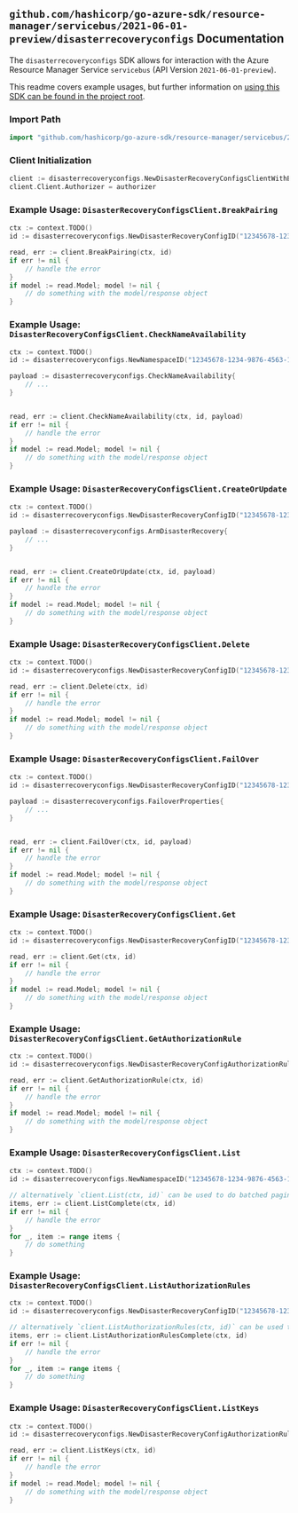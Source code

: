 
## `github.com/hashicorp/go-azure-sdk/resource-manager/servicebus/2021-06-01-preview/disasterrecoveryconfigs` Documentation

The `disasterrecoveryconfigs` SDK allows for interaction with the Azure Resource Manager Service `servicebus` (API Version `2021-06-01-preview`).

This readme covers example usages, but further information on [using this SDK can be found in the project root](https://github.com/hashicorp/go-azure-sdk/tree/main/docs).

### Import Path

```go
import "github.com/hashicorp/go-azure-sdk/resource-manager/servicebus/2021-06-01-preview/disasterrecoveryconfigs"
```


### Client Initialization

```go
client := disasterrecoveryconfigs.NewDisasterRecoveryConfigsClientWithBaseURI("https://management.azure.com")
client.Client.Authorizer = authorizer
```


### Example Usage: `DisasterRecoveryConfigsClient.BreakPairing`

```go
ctx := context.TODO()
id := disasterrecoveryconfigs.NewDisasterRecoveryConfigID("12345678-1234-9876-4563-123456789012", "example-resource-group", "namespaceValue", "disasterRecoveryConfigValue")

read, err := client.BreakPairing(ctx, id)
if err != nil {
	// handle the error
}
if model := read.Model; model != nil {
	// do something with the model/response object
}
```


### Example Usage: `DisasterRecoveryConfigsClient.CheckNameAvailability`

```go
ctx := context.TODO()
id := disasterrecoveryconfigs.NewNamespaceID("12345678-1234-9876-4563-123456789012", "example-resource-group", "namespaceValue")

payload := disasterrecoveryconfigs.CheckNameAvailability{
	// ...
}


read, err := client.CheckNameAvailability(ctx, id, payload)
if err != nil {
	// handle the error
}
if model := read.Model; model != nil {
	// do something with the model/response object
}
```


### Example Usage: `DisasterRecoveryConfigsClient.CreateOrUpdate`

```go
ctx := context.TODO()
id := disasterrecoveryconfigs.NewDisasterRecoveryConfigID("12345678-1234-9876-4563-123456789012", "example-resource-group", "namespaceValue", "disasterRecoveryConfigValue")

payload := disasterrecoveryconfigs.ArmDisasterRecovery{
	// ...
}


read, err := client.CreateOrUpdate(ctx, id, payload)
if err != nil {
	// handle the error
}
if model := read.Model; model != nil {
	// do something with the model/response object
}
```


### Example Usage: `DisasterRecoveryConfigsClient.Delete`

```go
ctx := context.TODO()
id := disasterrecoveryconfigs.NewDisasterRecoveryConfigID("12345678-1234-9876-4563-123456789012", "example-resource-group", "namespaceValue", "disasterRecoveryConfigValue")

read, err := client.Delete(ctx, id)
if err != nil {
	// handle the error
}
if model := read.Model; model != nil {
	// do something with the model/response object
}
```


### Example Usage: `DisasterRecoveryConfigsClient.FailOver`

```go
ctx := context.TODO()
id := disasterrecoveryconfigs.NewDisasterRecoveryConfigID("12345678-1234-9876-4563-123456789012", "example-resource-group", "namespaceValue", "disasterRecoveryConfigValue")

payload := disasterrecoveryconfigs.FailoverProperties{
	// ...
}


read, err := client.FailOver(ctx, id, payload)
if err != nil {
	// handle the error
}
if model := read.Model; model != nil {
	// do something with the model/response object
}
```


### Example Usage: `DisasterRecoveryConfigsClient.Get`

```go
ctx := context.TODO()
id := disasterrecoveryconfigs.NewDisasterRecoveryConfigID("12345678-1234-9876-4563-123456789012", "example-resource-group", "namespaceValue", "disasterRecoveryConfigValue")

read, err := client.Get(ctx, id)
if err != nil {
	// handle the error
}
if model := read.Model; model != nil {
	// do something with the model/response object
}
```


### Example Usage: `DisasterRecoveryConfigsClient.GetAuthorizationRule`

```go
ctx := context.TODO()
id := disasterrecoveryconfigs.NewDisasterRecoveryConfigAuthorizationRuleID("12345678-1234-9876-4563-123456789012", "example-resource-group", "namespaceValue", "disasterRecoveryConfigValue", "authorizationRuleValue")

read, err := client.GetAuthorizationRule(ctx, id)
if err != nil {
	// handle the error
}
if model := read.Model; model != nil {
	// do something with the model/response object
}
```


### Example Usage: `DisasterRecoveryConfigsClient.List`

```go
ctx := context.TODO()
id := disasterrecoveryconfigs.NewNamespaceID("12345678-1234-9876-4563-123456789012", "example-resource-group", "namespaceValue")

// alternatively `client.List(ctx, id)` can be used to do batched pagination
items, err := client.ListComplete(ctx, id)
if err != nil {
	// handle the error
}
for _, item := range items {
	// do something
}
```


### Example Usage: `DisasterRecoveryConfigsClient.ListAuthorizationRules`

```go
ctx := context.TODO()
id := disasterrecoveryconfigs.NewDisasterRecoveryConfigID("12345678-1234-9876-4563-123456789012", "example-resource-group", "namespaceValue", "disasterRecoveryConfigValue")

// alternatively `client.ListAuthorizationRules(ctx, id)` can be used to do batched pagination
items, err := client.ListAuthorizationRulesComplete(ctx, id)
if err != nil {
	// handle the error
}
for _, item := range items {
	// do something
}
```


### Example Usage: `DisasterRecoveryConfigsClient.ListKeys`

```go
ctx := context.TODO()
id := disasterrecoveryconfigs.NewDisasterRecoveryConfigAuthorizationRuleID("12345678-1234-9876-4563-123456789012", "example-resource-group", "namespaceValue", "disasterRecoveryConfigValue", "authorizationRuleValue")

read, err := client.ListKeys(ctx, id)
if err != nil {
	// handle the error
}
if model := read.Model; model != nil {
	// do something with the model/response object
}
```
